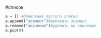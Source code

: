 #список

```python
a = [] #Обявление пустого списка
a.append("элемент")#добавить элемент
a.remove("значение")#удалить по значению
a.рор(0)
```